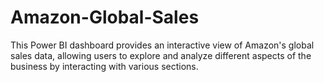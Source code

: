 # Amazon-Global-Sales
This Power BI dashboard provides an interactive view of Amazon's global sales data, allowing users to explore and analyze different aspects of the business by interacting with various sections. 
